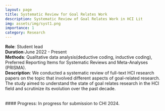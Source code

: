 ```yaml
---
layout: page
title: Systematic Review for Goal Relates Work
description: Systematic Review of Goal Relates Work in HCI Lit
img: assets/img/syst1.png
importance: 1
category: Research
---
```


**Role**: Student lead  
**Duration**:June 2022 - Present  
**Methods**: Qualitative data analysis(deductive coding, inductive coding), Preferred Reporting Items for Systematic Reviews and Meta-Analyses (PRISMA).  
**Description**: We conducted a systematic review of full-text HCI research papers on the topic that involved different aspects of goal-related research. The study aimed to understand the state of goal relates research in the HCI field and scrutinize its evolution over the past decade.

<br>
#### Progress: In progress for submission to CHI 2024.
